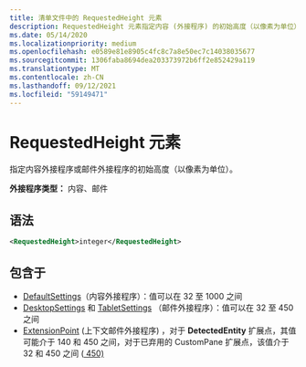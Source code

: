 ```yaml
---
title: 清单文件中的 RequestedHeight 元素
description: RequestedHeight 元素指定内容 (外接程序) 的初始高度（以像素为单位）。
ms.date: 05/14/2020
ms.localizationpriority: medium
ms.openlocfilehash: e0589e81e8905c4fc8c7a8e50ec7c14038035677
ms.sourcegitcommit: 1306faba8694dea203373972b6ff2e852429a119
ms.translationtype: MT
ms.contentlocale: zh-CN
ms.lasthandoff: 09/12/2021
ms.locfileid: "59149471"
---
```

# <a name="requestedheight-element"></a>RequestedHeight 元素

指定内容外接程序或邮件外接程序的初始高度（以像素为单位）。

**外接程序类型：** 内容、邮件

## <a name="syntax"></a>语法

```XML
<RequestedHeight>integer</RequestedHeight>
```

## <a name="contained-in"></a>包含于

- [DefaultSettings](defaultsettings.md)（内容外接程序）：值可以在 32 至 1000 之间
- [DesktopSettings](desktopsettings.md) 和 [TabletSettings](tabletsettings.md) （邮件外接程序）：值可以在 32 至 450 之间
- [ExtensionPoint](extensionpoint.md) (上下文邮件外接程序) ，对于 **DetectedEntity** 扩展点，其值可能介于 140 和 450 之间，对于已弃用的 CustomPane 扩展点，该值介于 32 和 450 之间 ([  450)](https://developer.microsoft.com/outlook/blogs/make-your-add-ins-available-in-the-office-ribbon/)
